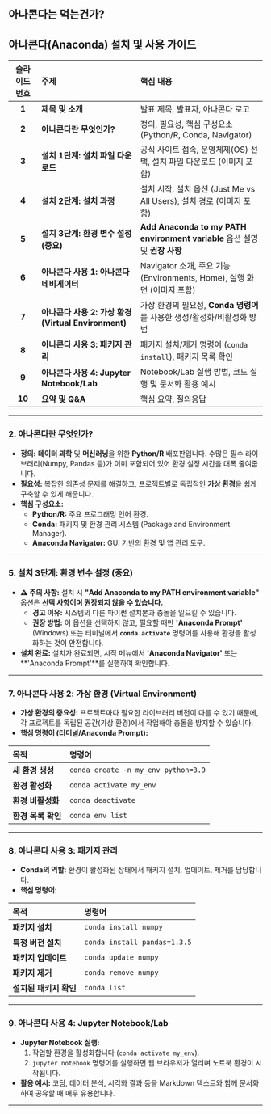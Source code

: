## 아나콘다는 먹는건가?


## 아나콘다(Anaconda) 설치 및 사용 가이드

| 슬라이드 번호 | 주제 | 핵심 내용 |
| :---: | :--- | :--- |
| **1** | **제목 및 소개** | 발표 제목, 발표자, 아나콘다 로고 |
| **2** | **아나콘다란 무엇인가?** | 정의, 필요성, 핵심 구성요소 (Python/R, Conda, Navigator) |
| **3** | **설치 1단계: 설치 파일 다운로드** | 공식 사이트 접속, 운영체제(OS) 선택, 설치 파일 다운로드 (이미지 포함) |
| **4** | **설치 2단계: 설치 과정** | 설치 시작, 설치 옵션 (Just Me vs All Users), 설치 경로 (이미지 포함) |
| **5** | **설치 3단계: 환경 변수 설정 (중요)** | **Add Anaconda to my PATH environment variable** 옵션 설명 및 **권장 사항** |
| **6** | **아나콘다 사용 1: 아나콘다 네비게이터** | Navigator 소개, 주요 기능 (Environments, Home), 실행 화면 (이미지 포함) |
| **7** | **아나콘다 사용 2: 가상 환경 (Virtual Environment)** | 가상 환경의 필요성, **Conda 명령어**를 사용한 생성/활성화/비활성화 방법 |
| **8** | **아나콘다 사용 3: 패키지 관리** | 패키지 설치/제거 명령어 (`conda install`), 패키지 목록 확인 |
| **9** | **아나콘다 사용 4: Jupyter Notebook/Lab** | Notebook/Lab 실행 방법, 코드 실행 및 문서화 활용 예시 |
| **10** | **요약 및 Q&A** | 핵심 요약, 질의응답 |

---

### 2. 아나콘다란 무엇인가?

* **정의:** **데이터 과학** 및 **머신러닝**을 위한 **Python/R** 배포판입니다. 수많은 필수 라이브러리(Numpy, Pandas 등)가 이미 포함되어 있어 환경 설정 시간을 대폭 줄여줍니다.
* **필요성:** 복잡한 의존성 문제를 해결하고, 프로젝트별로 독립적인 **가상 환경**을 쉽게 구축할 수 있게 해줍니다.
* **핵심 구성요소:**
    * **Python/R:** 주요 프로그래밍 언어 환경.
    * **Conda:** 패키지 및 환경 관리 시스템 (Package and Environment Manager).
    * **Anaconda Navigator:** GUI 기반의 환경 및 앱 관리 도구.

---

### 5. 설치 3단계: 환경 변수 설정 (중요)

* **⚠️ 주의 사항:** 설치 시 **"Add Anaconda to my PATH environment variable"** 옵션은 **선택 사항이며 권장되지 않을 수 있습니다.**
    * **경고 이유:** 시스템의 다른 파이썬 설치본과 충돌을 일으킬 수 있습니다.
    * **권장 방법:** 이 옵션을 선택하지 않고, 필요할 때만 **'Anaconda Prompt'** (Windows) 또는 터미널에서 **`conda activate`** 명령어를 사용해 환경을 활성화하는 것이 안전합니다.
* **설치 완료:** 설치가 완료되면, 시작 메뉴에서 **'Anaconda Navigator'** 또는 **'Anaconda Prompt'**를 실행하여 확인합니다.

---

### 7. 아나콘다 사용 2: 가상 환경 (Virtual Environment)

* **가상 환경의 중요성:** 프로젝트마다 필요한 라이브러리 버전이 다를 수 있기 때문에, 각 프로젝트를 독립된 공간(가상 환경)에서 작업해야 충돌을 방지할 수 있습니다.
* **핵심 명령어 (터미널/Anaconda Prompt):**

| 목적 | 명령어 |
| :--- | :--- |
| **새 환경 생성** | `conda create -n my_env python=3.9` |
| **환경 활성화** | `conda activate my_env` |
| **환경 비활성화** | `conda deactivate` |
| **환경 목록 확인** | `conda env list` |

---

### 8. 아나콘다 사용 3: 패키지 관리

* **Conda의 역할:** 환경이 활성화된 상태에서 패키지 설치, 업데이트, 제거를 담당합니다.
* **핵심 명령어:**

| 목적 | 명령어 |
| :--- | :--- |
| **패키지 설치** | `conda install numpy` |
| **특정 버전 설치** | `conda install pandas=1.3.5` |
| **패키지 업데이트** | `conda update numpy` |
| **패키지 제거** | `conda remove numpy` |
| **설치된 패키지 확인** | `conda list` |

---

### 9. 아나콘다 사용 4: Jupyter Notebook/Lab

* **Jupyter Notebook 실행:**
    1.  작업할 환경을 활성화합니다 (`conda activate my_env`).
    2.  `jupyter notebook` 명령어를 실행하면 웹 브라우저가 열리며 노트북 환경이 시작됩니다.
* **활용 예시:** 코딩, 데이터 분석, 시각화 결과 등을 Markdown 텍스트와 함께 문서화하여 공유할 때 매우 유용합니다. 

---
